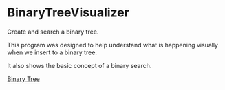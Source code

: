 # BinaryTreeVisualizer
Create and search a binary tree.

This program was designed to help understand what is happening visually when we insert to a binary tree.

It also shows the basic concept of a binary search.

[Binary Tree](https://github.com/thejoshuahendrix/BinaryTreeVisualizer/blob/main/binarytree.PNG?raw=true)

